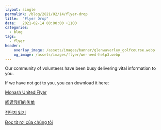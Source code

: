 ```yaml
---
layout: single
permalink: /blog/2021/02/14/flyer-drop
title:  "Flyer Drop"
date:   2021-02-14 00:00:00 +1100
categories:
  - blog
tags:
  - flyer
header:
    overlay_image: /assets/images/banner/glenwaverley_golfcourse.webp
    og_image: /assets/images/flyer/we-need-help3.webp
---
```


Our community of volunteers have been busy delivering vital information to you.

If we have not got to you, you can download it here:

<a target="_blank" href="/assets/docs/Monash-United-Flyer.pdf" title="Monash United Flyer">Monash United Flyer</a>

<a target="_blank" href="/assets/docs/Monash-United-Flyer-CN.pdf" title="阅读我们的传单">阅读我们的传单</a>

<a target="_blank" href="/assets/docs/Monash-United-Flyer-KR.pdf" title="전단지 읽기">전단지 읽기</a>

<a target="_blank" href="/assets/docs/Monash-United-Flyer-VI.pdf" title="Đọc tờ rơi của chúng tôi">Đọc tờ rơi của chúng tôi</a>
